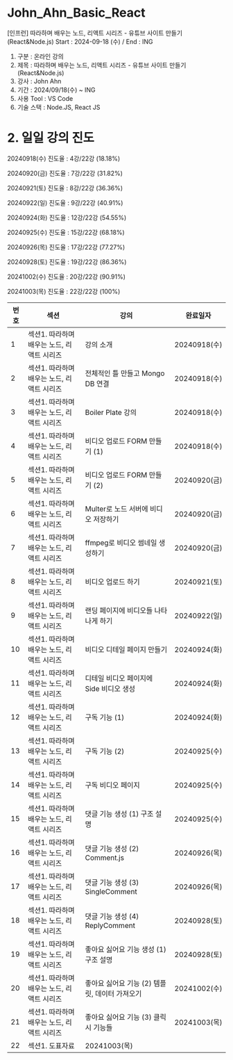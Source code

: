 # John_Ahn_Basic_React

[인프런] 따라하며 배우는 노드, 리액트 시리즈 - 유튜브 사이트 만들기(React&Node.js) Start : 2024-09-18 (수) / End : ING

1. 구분 : 온라인 강의
2. 제목 : 따라하며 배우는 노드, 리액트 시리즈 - 유튜브 사이트 만들기(React&Node.js)
3. 강사 : John Ahn
4. 기간 : 2024/09/18(수) ~ ING
5. 사용 Tool : VS Code
6. 기술 스택 : Node.JS, React JS

# 2. 일일 강의 진도

20240918(수) 진도율 : 4강/22강 (18.18%)

20240920(금) 진도율 : 7강/22강 (31.82%)

20240921(토) 진도율 : 8강/22강 (36.36%)

20240922(일) 진도율 : 9강/22강 (40.91%)

20240924(화) 진도율 : 12강/22강 (54.55%)

20240925(수) 진도율 : 15강/22강 (68.18%)

20240926(목) 진도율 : 17강/22강 (77.27%)

20240928(토) 진도율 : 19강/22강 (86.36%)

20241002(수) 진도율 : 20강/22강 (90.91%)

20241003(목) 진도율 : 22강/22강 (100%)

| 번호 | 섹션                                       | 강의                                           | 완료일자     |
| ---- | ------------------------------------------ | ---------------------------------------------- | ------------ |
| 1    | 섹션1. 따라하며 배우는 노드, 리액트 시리즈 | 강의 소개                                      | 20240918(수) |
| 2    | 섹션1. 따라하며 배우는 노드, 리액트 시리즈 | 전체적인 틀 만들고 Mongo DB 연결               | 20240918(수) |
| 3    | 섹션1. 따라하며 배우는 노드, 리액트 시리즈 | Boiler Plate 강의                              | 20240918(수) |
| 4    | 섹션1. 따라하며 배우는 노드, 리액트 시리즈 | 비디오 업로드 FORM 만들기 (1)                  | 20240918(수) |
| 5    | 섹션1. 따라하며 배우는 노드, 리액트 시리즈 | 비디오 업로드 FORM 만들기 (2)                  | 20240920(금) |
| 6    | 섹션1. 따라하며 배우는 노드, 리액트 시리즈 | Multer로 노드 서버에 비디오 저장하기           | 20240920(금) |
| 7    | 섹션1. 따라하며 배우는 노드, 리액트 시리즈 | ffmpeg로 비디오 썸네일 생성하기                | 20240920(금) |
| 8    | 섹션1. 따라하며 배우는 노드, 리액트 시리즈 | 비디오 업로드 하기                             | 20240921(토) |
| 9    | 섹션1. 따라하며 배우는 노드, 리액트 시리즈 | 랜딩 페이지에 비디오들 나타나게 하기           | 20240922(일) |
| 10   | 섹션1. 따라하며 배우는 노드, 리액트 시리즈 | 비디오 디테일 페이지 만들기                    | 20240924(화) |
| 11   | 섹션1. 따라하며 배우는 노드, 리액트 시리즈 | 디테일 비디오 페이지에 Side 비디오 생성        | 20240924(화) |
| 12   | 섹션1. 따라하며 배우는 노드, 리액트 시리즈 | 구독 기능 (1)                                  | 20240924(화) |
| 13   | 섹션1. 따라하며 배우는 노드, 리액트 시리즈 | 구독 기능 (2)                                  | 20240925(수) |
| 14   | 섹션1. 따라하며 배우는 노드, 리액트 시리즈 | 구독 비디오 페이지                             | 20240925(수) |
| 15   | 섹션1. 따라하며 배우는 노드, 리액트 시리즈 | 댓글 기능 생성 (1) 구조 설명                   | 20240925(수) |
| 16   | 섹션1. 따라하며 배우는 노드, 리액트 시리즈 | 댓글 기능 생성 (2) Comment.js                  | 20240926(목) |
| 17   | 섹션1. 따라하며 배우는 노드, 리액트 시리즈 | 댓글 기능 생성 (3) SingleComment               | 20240926(목) |
| 18   | 섹션1. 따라하며 배우는 노드, 리액트 시리즈 | 댓글 기능 생성 (4) ReplyComment                | 20240928(토) |
| 19   | 섹션1. 따라하며 배우는 노드, 리액트 시리즈 | 좋아요 싫어요 기능 생성 (1) 구조 설명          | 20240928(토) |
| 20   | 섹션1. 따라하며 배우는 노드, 리액트 시리즈 | 좋아요 싫어요 기능 (2) 템플릿, 데이터 가져오기 | 20241002(수) |
| 21   | 섹션1. 따라하며 배우는 노드, 리액트 시리즈 | 좋아요 싫어요 기능 (3) 클릭시 기능들           | 20241003(목) |
| 22   | 섹션1. 도표자료                            | 20241003(목)                                   |
